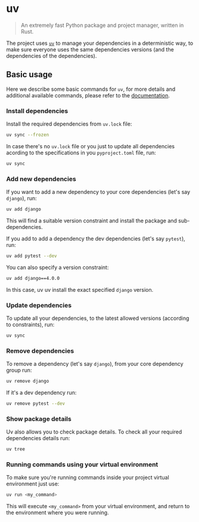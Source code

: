 # uv

> An extremely fast Python package and project manager, written in Rust.

The project uses <a href="https://docs.astral.sh/uv/" target="_blank"><code>uv</code></a> to manage your
dependencies in a deterministic way, to make sure everyone uses the same dependencies versions (and the dependencies
of the dependencies).

## Basic usage

Here we describe some basic commands for `uv`, for more details and additional available commands, please refer to the
<a href="https://docs.astral.sh/uv/reference/cli/" target="_blank">documentation</a>.

### Install dependencies

Install the required dependencies from `uv.lock` file:

```bash
uv sync --frozen
```

In case there's no `uv.lock` file or you just to update all dependencies acording to the specifications in you `pyproject.toml` file, run:

```bash
uv sync
```

### Add new dependencies

If you want to add a new dependency to your core dependencies (let's say `django`), run:

```bash
uv add django
```

This will find a suitable version constraint and install the package and sub-dependencies.

If you add to add a dependency the dev dependencies (let's say `pytest`), run:

```bash
uv add pytest --dev
```

You can also specify a version constraint:

```bash
uv add django==4.0.0
```

In this case, uv uv install the exact specified `django` version.

### Update dependencies

To update all your dependencies, to the latest allowed versions (according to constraints), run:

```bash
uv sync
```

### Remove dependencies

To remove a dependency (let's say `django`), from your core dependency group run:

```bash
uv remove django
```

If it's a dev dependency run:

```bash
uv remove pytest --dev
```

### Show package details

Uv also allows you to check package details. To check all your required dependencies details run:

```bash
uv tree
```

### Running commands using your virtual environment

To make sure you're running commands inside your project virtual environment just use:

```bash
uv run <my_command>
```

This will execute `<my_command>` from your virtual environment, and return to the environment where you were running.
